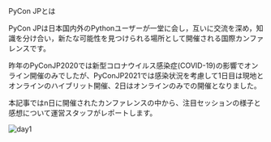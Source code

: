 PyCon JPとは

PyCon JPは日本国内外のPythonユーザーが一堂に会し，互いに交流を深め，知識を分け合い，新たな可能性を見つけられる場所として開催される国際カンファレンスです。

昨年のPyConJP2020では新型コロナウイルス感染症(COVID-19)の影響でオンライン開催のみでしたが、PyConJP2021では感染状況を考慮して1日目は現地とオンラインのハイブリット開催、2日はオンラインのみでの開催となりました。

本記事ではn日に開催されたカンファレンスの中から、注目セッションの様子と感想について運営スタッフがレポートします。

![day1](./day1_onsite.jpg)